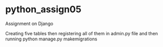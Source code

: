 # python_assign05
Assignment on Django

Creating five tables then registering all of them in admin.py file and then running python manage.py makemigrations
